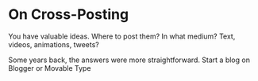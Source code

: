 # On Cross-Posting

You have valuable ideas. Where to post them? In what medium? Text, videos, animations, tweets? 

Some years back, the answers were more straightforward. Start a blog on Blogger or Movable Type